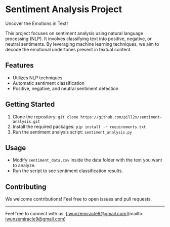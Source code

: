# Sentiment Analysis Project

Uncover the Emotions in Text!

This project focuses on sentiment analysis using natural language processing (NLP). It involves classifying text into positive, negative, or neutral sentiments. By leveraging machine learning techniques, we aim to decode the emotional undertones present in textual content.

## Features

- Utilizes NLP techniques
- Automatic sentiment classification
- Positive, negative, and neutral sentiment detection

## Getting Started

1. Clone the repository: `git clone https://github.com/pill2x/sentiment-analysis.git`
2. Install the required packages: `pip install -r requirements.txt`
3. Run the sentiment analysis script: `sentiment_analysis.py`

## Usage

- Modify `sentiment_data.csv` inside the data folder with the text you want to analyze.
- Run the script to see sentiment classification results.

## Contributing

We welcome contributions! Feel free to open issues and pull requests.

---
Feel free to connect with us: [iwunzemiracle9@gmail.com](mailto: iwunzemiracle9@gmail.com)
